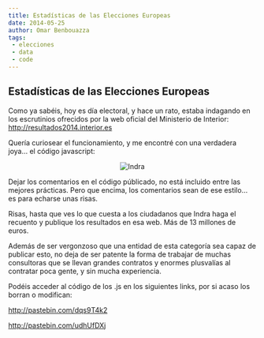 ```yaml
---
title: Estadísticas de las Elecciones Europeas
date: 2014-05-25
author: Omar Benbouazza
tags:
 - elecciones
 - data
 - code
---
```

## Estadísticas de las Elecciones Europeas

Como ya sabéis, hoy es día electoral, y hace un rato, estaba indagando en los escrutinios ofrecidos por la web oficial del Ministerio de Interior: http://resultados2014.interior.es

Quería curiosear el funcionamiento, y me encontré con una verdadera joya… el código javascript:

<p align="center">
  <img src="https://i.imgur.com/M8dAjZV.png" alt="Indra"/>
</p>

Dejar los comentarios en el código públicado, no está incluido entre las mejores prácticas. Pero que encima, los comentarios sean de ese estilo… es para echarse unas risas.

Risas, hasta que ves lo que cuesta a los ciudadanos que Indra haga el recuento y publique los resultados en esa web. Más de 13 millones de euros.

Además de ser vergonzoso que una entidad de esta categoría sea capaz de publicar esto, no deja de ser patente la forma de trabajar de muchas consultoras que se llevan grandes contratos y enormes plusvalías al contratar poca gente, y sin mucha experiencia.

Podéis acceder al código de los .js en los siguientes links, por si acaso los borran o modifican:

http://pastebin.com/dqs9T4k2

http://pastebin.com/udhUfDXj 
